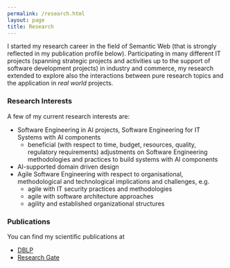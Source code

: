 ```yaml
---
permalink: /research.html
layout: page
title: Research
---
```

I started my research career in the field of Semantic Web (that is strongly reflected in my publication profile below). Participating in many different IT projects (spanning strategic projects and activities up to the support of software development projects) in industry and commerce, my research extended to explore also the interactions between pure research topics and the application in _real world_ projects.

### Research Interests
A few of my current research interests are:
- Software Engineering in AI projects, Software Engineering for IT Systems with AI components
  - beneficial (with respect to time, budget, resources, quality, regulatory requirements) adjustments on Software Engineering methodologies and practices to build systems with AI components   
- AI-supported domain driven design 
- Agile Software Engineering with respect to organisational, methodological and technological implications and challenges, e.g.
  - agile with IT security practices and methodologies
  - agile with software architecture approaches
  - agility and established organizational structures

### Publications
You can find my scientific publications at 
- [DBLP](https://dblp.org/pid/89/3458)
- [Research Gate](https://www.researchgate.net/profile/Thomas-Franz-4)
